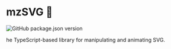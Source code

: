 # mzSVG 🎨

![GitHub package.json version](https://img.shields.io/github/package-json/v/mzusin/ma-zvg)

he TypeScript-based library for manipulating and animating SVG.